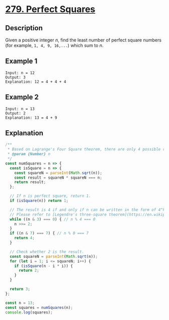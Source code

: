 # [279. Perfect Squares](https://leetcode.com/problems/perfect-squares/)

## Description

Given a positive integer *n*, find the least number of perfect square numbers (for example, `1, 4, 9, 16,...`) which sum to *n*.

## Example 1

```e.g.
Input: n = 12
Output: 3
Explanation: 12 = 4 + 4 + 4
```

## Example 2

```e.g.
Input: n = 13
Output: 2
Explanation: 13 = 4 + 9
```

## Explanation

```javascript
/**
 * Based on Lagrange's Four Square theorem, there are only 4 possible results: 1, 2, 3, 4.
 * @param {Number} n 
 */
const numSquares = n => {
  const isSquare = n => {
    const squareN = parseInt(Math.sqrt(n));
    const result = squareN * squareN === n;
    return result;
  };

  // If n is perfect square, return 1.
  if (isSquare(n)) return 1;

  // The result is 4 if and only if n can be written in the form of 4^k(8 * m + 7).
  // Please refer to [Legendre's three-square theorem](https://en.wikipedia.org/wiki/Legendre%27s_three-square_theorem).
  while ((n & 3) === 0) { // n % 4 === 0
    n >>= 2;
  }
  if ((n & 7) === 7) { // n % 8 === 7
    return 4;
  }

  // Check whether 2 is the result.
  const squareN = parseInt(Math.sqrt(n));
  for (let i = 1; i <= squareN; i++) {
    if (isSquare(n - i * i)) {
      return 2;
    }
  }

  return 3;
};

const n = 13;
const squares = numSquares(n);
console.log(squares);
```
